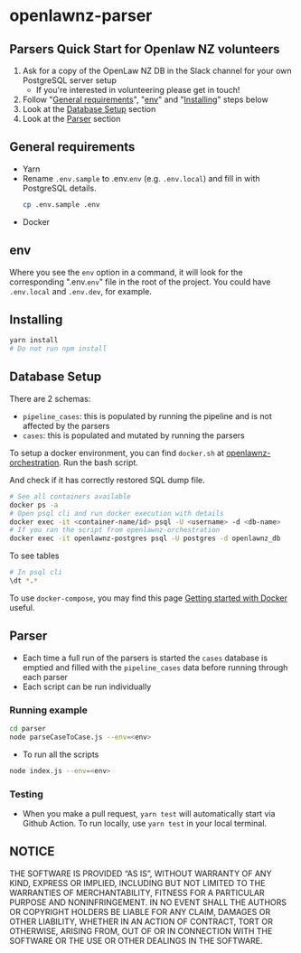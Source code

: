 # openlawnz-parser

## Parsers Quick Start for Openlaw NZ volunteers

1. Ask for a copy of the OpenLaw NZ DB in the Slack channel for your own PostgreSQL server setup
    * If you're interested in volunteering please get in touch!
2. Follow "[General requirements](#general-requirements)", "[env](#env)" and "[Installing](#installing)" steps below
3. Look at the [Database Setup](#database-setup) section
3. Look at the [Parser](#parser) section

## General requirements

- Yarn
- Rename `.env.sample` to .env.`env` (e.g. `.env.local`) and fill in with PostgreSQL details.
   ```bash
   cp .env.sample .env
   ```
- Docker

## env

Where you see the `env` option in a command, it will look for the corresponding ".env.`env`" file in the root of the project. You could have `.env.local` and `.env.dev`, for example.

## Installing

```bash
yarn install
# Do not run npm install
```

## Database Setup

There are 2 schemas:

- `pipeline_cases`: this is populated by running the pipeline and is not affected by the parsers
- `cases`: this is populated and mutated by running the parsers

To setup a docker environment, you can find `docker.sh` at [openlawnz-orchestration](https://github.com/openlawnz/openlawnz-orchestration). Run the bash script.

And check if it has correctly restored SQL dump file.
```bash
# See all containers available
docker ps -a
# Open psql cli and run docker execution with details
docker exec -it <container-name/id> psql -U <username> -d <db-name>
# If you ran the script from openlawnz-orchestration
docker exec -it openlawnz-postgres psql -U postgres -d openlawnz_db
```

To see tables
```bash
# In psql cli
\dt *.*
```

To use `docker-compose`, you may find this page [Getting started with Docker](https://github.com/openlawnz/openlawnz-api/wiki/%F0%9F%9B%B3%EF%B8%8F-Getting-started-with-Docker) useful.

## Parser

- Each time a full run of the parsers is started the `cases` database is emptied and filled with the `pipeline_cases` data before running through each parser
- Each script can be run individually

### Running example

```bash
cd parser
node parseCaseToCase.js --env=<env>
```

- To run all the scripts
```bash
node index.js --env=<env>
```

### Testing
- When you make a pull request, `yarn test` will automatically start via Github Action. To run locally, use `yarn test` in your local terminal.

## NOTICE

THE SOFTWARE IS PROVIDED “AS IS”, WITHOUT WARRANTY OF ANY KIND, EXPRESS OR IMPLIED, INCLUDING BUT NOT LIMITED TO THE WARRANTIES OF MERCHANTABILITY, FITNESS FOR A PARTICULAR PURPOSE AND NONINFRINGEMENT. IN NO EVENT SHALL THE AUTHORS OR COPYRIGHT HOLDERS BE LIABLE FOR ANY CLAIM, DAMAGES OR OTHER LIABILITY, WHETHER IN AN ACTION OF CONTRACT, TORT OR OTHERWISE, ARISING FROM, OUT OF OR IN CONNECTION WITH THE SOFTWARE OR THE USE OR OTHER DEALINGS IN THE SOFTWARE.
